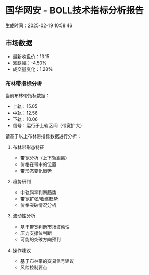 
# 国华网安 - BOLL技术指标分析报告
生成时间：2025-02-19 10:58:46

## 市场数据
- 最新收盘价：13.15
- 涨跌幅：-4.50%
- 成交量变化：1.28%


### 布林带指标分析
当前布林带指标数据：
- 上轨：15.05
- 中轨：12.56
- 下轨：10.06
- 信号：运行于上轨区间（带宽扩大）

请基于以上布林带指标数据进行分析：
1. 布林带形态特征
   - 带宽分析（上下轨距离）
   - 价格在带中的位置
   - 带形态变化趋势

2. 趋势研判
   - 中轨斜率判断趋势
   - 带宽扩张/收缩趋势
   - 价格突破情况分析

3. 波动性分析
   - 基于带宽判断市场波动性
   - 压力支撑位判断
   - 可能的突破方向预判

4. 操作建议
   - 基于布林带的交易信号建议
   - 风险控制要点

